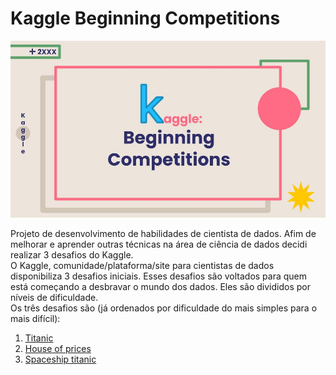 # Kaggle Beginning Competitions
![capa](imagens/capa.jpg)

Projeto de desenvolvimento de habilidades de cientista de dados. Afim de melhorar e aprender outras técnicas na área de ciência de dados decidi realizar 3 desafios do Kaggle.  
O Kaggle, comunidade/plataforma/site para cientistas de dados disponibiliza 3 desafios iniciais. Esses desafios são voltados para quem está começando a desbravar o mundo dos dados. Eles são divididos por níveis de dificuldade.  
Os três desafios são (já ordenados por dificuldade do mais simples para o mais difícil):
1. [Titanic]("https://github.com/Felisouza/kaggle_Beginning_Competitions/tree/main/titanic")
2. [House of prices]('')
3. [Spaceship titanic]('')
